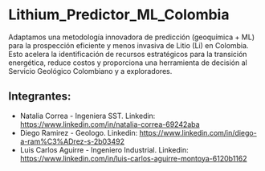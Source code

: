 # Lithium_Predictor_ML_Colombia
Adaptamos una metodología innovadora de predicción (geoquímica + ML) para la prospección eficiente y menos invasiva de Litio (Li) en Colombia. Esto acelera la identificación de recursos estratégicos para la transición energética, reduce costos y proporciona una herramienta de decisión al Servicio Geológico Colombiano y a exploradores.

## Integrantes:
* Natalia Correa - Ingeniera SST. Linkedin: https://www.linkedin.com/in/natalia-correa-69242aba
* Diego Ramirez - Geologo. Linkedin: https://www.linkedin.com/in/diego-a-ram%C3%ADrez-s-2b03492
* Luis Carlos Aguirre - Ingeniero Industrial. Linkedin: https://www.linkedin.com/in/luis-carlos-aguirre-montoya-6120b1162
